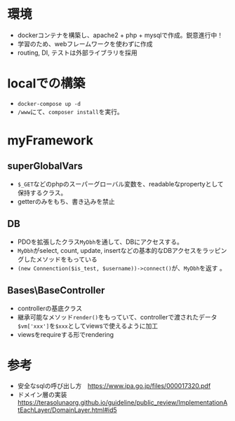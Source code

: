 # 環境
- dockerコンテナを構築し、apache2 + php + mysqlで作成。鋭意進行中！
- 学習のため、webフレームワークを使わずに作成
- routing, DI, テストは外部ライブラリを採用

# localでの構築
- ```docker-compose up -d```
- ```/www```にて、```composer install```を実行。

# myFramework
## superGlobalVars
- ```$_GET```などのphpのスーパーグローバル変数を、readableなpropertyとして保持するクラス。
- getterのみをもち、書き込みを禁止

## DB
- PDOを拡張したクラス```MyDbh```を通して、DBにアクセスする。
- ```MyDbh```がselect, count, update, insertなどの基本的なDBアクセスをラッピングしたメソッドをもっている
- ```(new Connenction($is_test, $username))->connect()```が、```MyDbh```を返す 。

## Bases\BaseController
- controllerの基底クラス
- 継承可能なメソッド```render()```をもっていて、controllerで渡されたデータ```$vm['xxx']```を```$xxx```としてviewsで使えるように加工
- viewsをrequireする形でrendering

# 参考
- 安全なsqlの呼び出し方　https://www.ipa.go.jp/files/000017320.pdf
- ドメイン層の実装 https://terasolunaorg.github.io/guideline/public_review/ImplementationAtEachLayer/DomainLayer.html#id5


